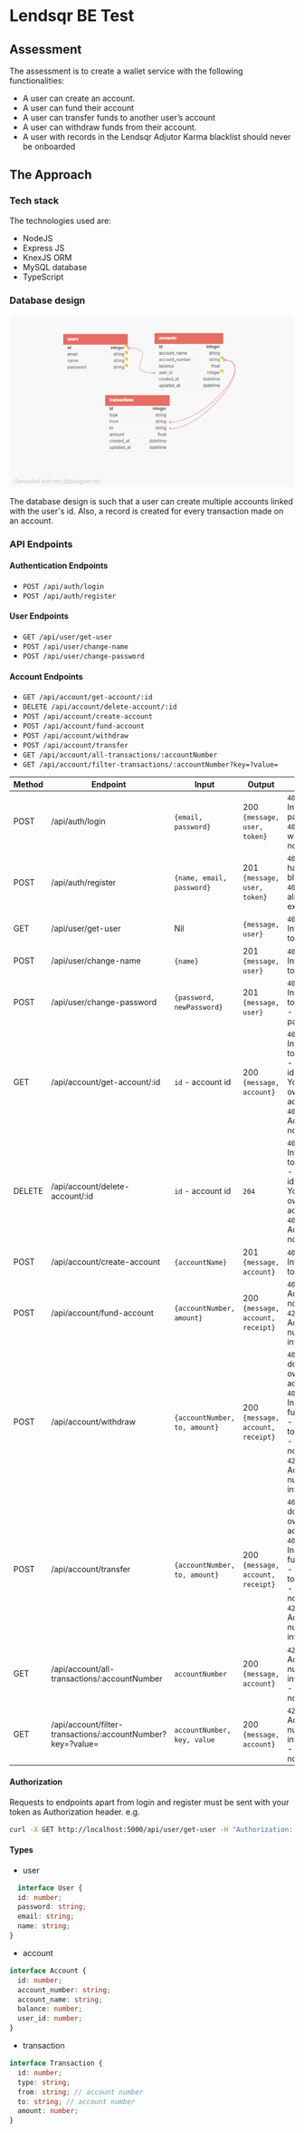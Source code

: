 # Lendsqr BE Test

## Assessment

The assessment is to create a wallet service with the following functionalities:

- A user can create an account.
- A user can fund their account
- A user can transfer funds to another user’s account
- A user can withdraw funds from their account.
- A user with records in the Lendsqr Adjutor Karma blacklist should never be onboarded

## The Approach

### Tech stack

The technologies used are:

- NodeJS
- Express JS
- KnexJS ORM
- MySQL database
- TypeScript

### Database design

![db design](./demo-client.png)

The database design is such that a user can create multiple accounts linked with the user's id. Also, a record is created for every transaction made on an account.

### API Endpoints

#### Authentication Endpoints

- `POST /api/auth/login`
- `POST /api/auth/register`

#### User Endpoints

- `GET /api/user/get-user`
- `POST /api/user/change-name`
- `POST /api/user/change-password`

#### Account Endpoints

- `GET /api/account/get-account/:id`
- `DELETE /api/account/delete-account/:id`
- `POST /api/account/create-account`
- `POST /api/account/fund-account`
- `POST /api/account/withdraw`
- `POST /api/account/transfer`
- `GET /api/account/all-transactions/:accountNumber`
- `GET /api/account/filter-transactions/:accountNumber?key=?value=`

| Method | Endpoint                                                    | Input                         | Output                            | Errors                                                                                                                                               |
| ------ | ----------------------------------------------------------- | ----------------------------- | --------------------------------- | ---------------------------------------------------------------------------------------------------------------------------------------------------- |
| POST   | /api/auth/login                                             | `{email, password}`           | 200 `{message, user, token}`      | `401` - Invalid password, `401` - User with email not found                                                                                          |
| POST   | /api/auth/register                                          | `{name, email, password}`     | 201 `{message, user, token}`      | `403` - You have been blacklisted `409` - User already exists                                                                                        |
| GET    | /api/user/get-user                                          | Nil                           | `{message, user}`                 | `401` - Invalid token                                                                                                                                |
| POST   | /api/user/change-name                                       | `{name}`                      | 201 `{message, user}`             | `401` - Invalid token                                                                                                                                |
| POST   | /api/user/change-password                                   | `{password, newPassword}`     | 201 `{message, user}`             | `401` - Invalid token, `403` - Incorrect password                                                                                                    |
| GET    | /api/account/get-account/:id                                | `id` - account id             | 200 `{message, account}`          | `401` - Invalid token, `422` - Invalid id, `403` - You do not own this account, `404` - Account not found                                            |
| DELETE | /api/account/delete-account/:id                             | `id` - account id             | `204`                             | `401` - Invalid token, `422` - Invalid id, `403` - You do not own this account, `404` - Account not found                                            |
| POST   | /api/account/create-account                                 | `{accountName}`               | 201 `{message, account}`          | `401` - Invalid token                                                                                                                                |
| POST   | /api/account/fund-account                                   | `{accountNumber, amount}`     | 200 `{message, account, receipt}` | `404` - Account not found, `422` - Account number is invalid                                                                                         |
| POST   | /api/account/withdraw                                       | `{accountNumber, to, amount}` | 200 `{message, account, receipt}` | `403` - You do not own this account, `402` - Insufficient funds, `401` - Invalid token, `404` - Account not found, `422` - Account number is invalid |
| POST   | /api/account/transfer                                       | `{accountNumber, to, amount}` | 200 `{message, account, receipt}` | `403` - You do not own this account, `402` - Insufficient funds, `401` - Invalid token, `404` - Account not found, `422` - Account number is invalid |
| GET    | /api/account/all-transactions/:accountNumber                | `accountNumber`               | 200 `{message, account}`          | `422` - Account number is invalid, `404` - Account not found                                                                                         |
| GET    | /api/account/filter-transactions/:accountNumber?key=?value= | `accountNumber, key, value`   | 200 `{message, account}`          | `422` - Account number is invalid, `404` - Account not found                                                                                         |

#### Authorization

Requests to endpoints apart from login and register must be sent with your token as Authorization header. e.g.

```sh
curl -X GET http://localhost:5000/api/user/get-user -H "Authorization: <token>"
```

#### Types

- user 
```ts
  interface User {
  id: number;
  password: string;
  email: string;
  name: string;
}
```
- account
```ts
interface Account {
  id: number;
  account_number: string;
  account_name: string;
  balance: number;
  user_id: number;
}
```
- transaction
```ts
interface Transaction {
  id: number;
  type: string;
  from: string; // account number
  to: string; // account number
  amount: number;
}
```